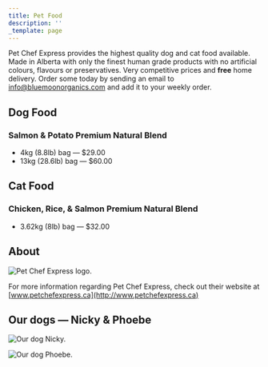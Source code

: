 ```yaml
---
title: Pet Food
description: ''
_template: page
---
```




Pet Chef Express provides the highest quality dog and cat food available. Made in Alberta with only the finest human grade products with no artificial colours, flavours or preservatives. Very competitive prices and **free** home delivery. Order some today by sending an email to [info@bluemoonorganics.com](mailto:info@bluemoonorganics.com) and add it to your weekly order.

## Dog Food

### Salmon & Potato Premium Natural Blend

* 4kg (8.8lb) bag — $29.00
* 13kg (28.6lb) bag — $60.00

## Cat Food

### Chicken, Rice, & Salmon Premium Natural Blend

* 3.62kg (8lb) bag — $32.00

## About

![Pet Chef Express logo.](/images/petcheflogo1.gif "Pet Chef Express logo")

For more information regarding Pet Chef Express, check out their website at [www.petchefexpress.ca](http://www.petchefexpress.ca)

## Our dogs — Nicky & Phoebe

![Our dog Nicky.](/images/OurNick2.jpg "Our dog Nicky")

![Our dog Phoebe.](/images/phoebe2.jpg "Our dog Phoebe")
